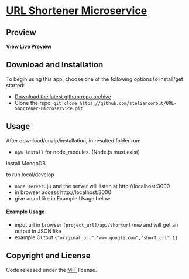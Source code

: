 # [URL Shortener Microservice](https://github.com/steliancorbut/URL-Shortener-Microservice/)

## Preview

**[View Live Preview](https://buttered-tea.glitch.me/)**

## Download and Installation

To begin using this app, choose one of the following options to install/get started:
* [Download the latest github repo archive](https://github.com/steliancorbut/parse-request-header)
* Clone the repo: `git clone https://github.com/steliancorbut/URL-Shortener-Microservice.git`

## Usage

After download/unzip/installation, in resulted folder run:
- `npm install` for node_modules. (Node.js must exist)

install MongoDB

to run local/develop
- `node server.js` and the server will listen at http://localhost:3000
- in browser access http://localhost:3000 
- give an url like in Example Usage below

#### Example Usage

- input url in browser `[project_url]/api/shorturl/new` and will get an output in JSON like 
- example Output `{"original_url":"www.google.com","short_url":1}` 

## Copyright and License

Code released under the [MIT](https://github.com/steliancorbut/URL-Shortener-Microservice/blob/master/LICENSE) license.

